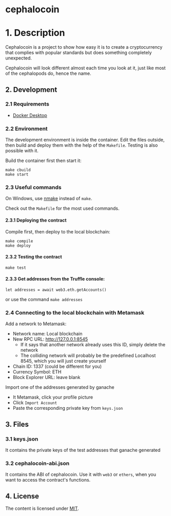 # cephalocoin

# 1. Description

Cephalocoin is a project to show how easy it is to create a cryptocurrency that complies with popular standards but does something completely unexpected.

Cephalocoin will look different almost each time you look at it, just like most of the cephalopods do, hence the name.

## 2. Development
### 2.1 Requirements

- [Docker Desktop](https://www.docker.com/products/docker-desktop)

### 2.2 Environment

The development environment is inside the container. Edit the files outside, then build and deploy them with the help of the `Makefile`.
Testing is also possible with it.

Build the container first then start it:

```
make cbuild
make start
```

### 2.3 Useful commands

On Windows, use [nmake](https://docs.microsoft.com/en-us/cpp/build/reference/nmake-reference?view=msvc-160&viewFallbackFrom=vs-2019) instead of `make`.

Check out the `Makefile` for the most used commands.

#### 2.3.1 Deploying the contract

Compile first, then deploy to the local blockchain:

```
make compile
make deploy
```

#### 2.3.2 Testing the contract

```
make test
```

#### 2.3.3 Get addresses from the Truffle console:

```
let addresses = await web3.eth.getAccounts()
```

or use the command `make addresses`

### 2.4 Connecting to the local blockchain with Metamask

Add a network to Metamask:
- Network name: Local blockchain
- New RPC URL: http://127.0.0.1:8545
    + If it says that another network already uses this ID, simply delete the network
    + The colliding network will probably be the predefined Localhost 8545, which you will just create yourself
- Chain ID: 1337 (could be different for you)
- Currency Symbol: ETH
- Block Explorer URL: leave blank

Import one of the addresses generated by ganache
- It Metamask, click your profile picture
- Click `Import Account`
- Paste the corresponding private key from `keys.json`

## 3. Files

### 3.1 keys.json

It contains the private keys of the test addresses that ganache generated

### 3.2 cephalocoin-abi.json

It contains the ABI of cephalocoin. Use it with `web3` or `ethers`, when you want to access the contract's functions.


## 4. License

The content is licensed under [MIT](https://opensource.org/licenses/MIT).

